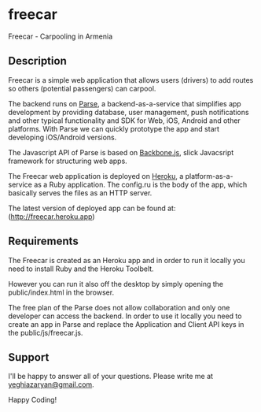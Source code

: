 freecar
=======

Freecar - Carpooling in Armenia

Description
-----------

Freecar is a simple web application that allows users (drivers) to add routes so others (potential passengers) can carpool.

The backend runs on [Parse](http://parse.com/), a backend-as-a-service that simplifies app development by providing database, user management, push notifications and other typical functionality and SDK for Web, iOS, Android and other platforms. With Parse we can quickly prototype the app and start developing iOS/Android versions.

The Javascript API of Parse is based on [Backbone.js](http://backbonejs.org/), slick Javacsript framework for structuring web apps.


The Freecar web application is deployed on [Heroku](http://www.heroku.com/), a platform-as-a-service as a Ruby application. The config.ru is the body of the app, which basically serves the files as an HTTP server.

The latest version of deployed app can be found at:
(http://freecar.heroku.app)


Requirements
------------

The Freecar is created as an Heroku app and in order to run it locally you need to install Ruby and the Heroku Toolbelt.

However you can run it also off the desktop by simply opening the public/index.html in the browser.

The free plan of the Parse does not allow collaboration and only one developer can access the backend. In order to use it locally you need to create an app in Parse and replace the Application and Client API keys in the public/js/freecar.js.


Support
-------
I'll be happy to answer all of your questions. Please write me at yeghiazaryan@gmail.com.

Happy Coding!
